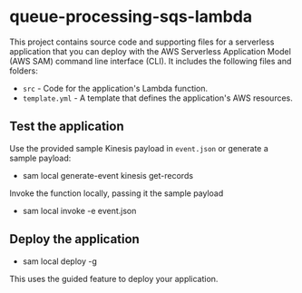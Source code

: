# queue-processing-sqs-lambda

This project contains source code and supporting files for a serverless application that you can deploy with the AWS Serverless Application Model (AWS SAM) command line interface (CLI). It includes the following files and folders:

- `src` - Code for the application's Lambda function.
- `template.yml` - A template that defines the application's AWS resources.

## Test the application
Use the provided sample Kinesis payload in `event.json` or generate a sample payload:
* sam local generate-event kinesis get-records

Invoke the function locally, passing it the sample payload
* sam local invoke -e event.json

## Deploy the application
* sam local deploy -g

This uses the guided feature to deploy your application.